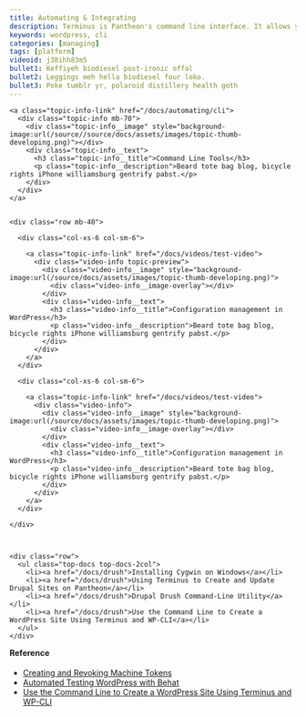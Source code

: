 ```yaml
---
title: Automating & Integrating
description: Terminus is Pantheon's command line interface. It allows you to do everything in a terminal that you can do in the Dashboard. It is useful for scripting, automation, and integration.
keywords: wordpress, cli
categories: [managing]
tags: [platform]
videoid: j38ihh83m5
bullet1: Keffiyeh biodiesel post-ironic offal
bullet2: Leggings meh hella biodiesel four loko.
bullet3: Poke tumblr yr, polaroid distillery health goth
---
```

  <div class="col-md-8">

    <a class="topic-info-link" href="/docs/automating/cli">
      <div class="topic-info mb-70">
        <div class="topic-info__image" style="background-image:url(/source//source/docs/assets/images/topic-thumb-developing.png)"></div>
        <div class="topic-info__text">
          <h3 class="topic-info__title">Command Line Tools</h3>
          <p class="topic-info__description">Beard tote bag blog, bicycle rights iPhone williamsburg gentrify pabst.</p>
        </div>
      </div>
    </a>


    <div class="row mb-40">

      <div class="col-xs-6 col-sm-6">

        <a class="topic-info-link" href="/docs/videos/test-video">
          <div class="video-info topic-preview">
            <div class="video-info__image" style="background-image:url(/source/docs/assets/images/topic-thumb-developing.png)">
              <div class="video-info__image-overlay"></div>
            </div>
            <div class="video-info__text">
              <h3 class="video-info__title">Configuration management in WordPress</h3>
              <p class="video-info__description">Beard tote bag blog, bicycle rights iPhone williamsburg gentrify pabst.</p>
            </div>
          </div>
        </a>
      </div>

      <div class="col-xs-6 col-sm-6">

        <a class="topic-info-link" href="/docs/videos/test-video">
          <div class="video-info">
            <div class="video-info__image" style="background-image:url(/source/docs/assets/images/topic-thumb-developing.png)">
              <div class="video-info__image-overlay"></div>
            </div>
            <div class="video-info__text">
              <h3 class="video-info__title">Configuration management in WordPress</h3>
              <p class="video-info__description">Beard tote bag blog, bicycle rights iPhone williamsburg gentrify pabst.</p>
            </div>
          </div>
        </a>
      </div>

    </div>



    <div class="row">
      <ul class="top-docs top-docs-2col">
        <li><a href="/docs/drush">Installing Cygwin on Windows</a></li>
        <li><a href="/docs/drush">Using Terminus to Create and Update Drupal Sites on Pantheon</a></li>
        <li><a href="/docs/drush">Drupal Drush Command-Line Utility</a></li>
        <li><a href="/docs/drush">Use the Command Line to Create a WordPress Site Using Terminus and WP-CLI</a></li>
      </ul>
    </div>

  </div>

  <div class="col-md-4">
    <h4 style="margin-top:0;">Reference</h4>
    <ul class="related">
      <li><a href="/docs/machine-tokens">Creating and Revoking Machine Tokens</a></li>
      <li><a href="/docs/machine-tokens">Automated Testing WordPress with Behat</a></li>
      <li><a href="/docs/machine-tokens">Use the Command Line to Create a WordPress Site Using Terminus and WP-CLI</a></li>
    </ul>
  </div>

